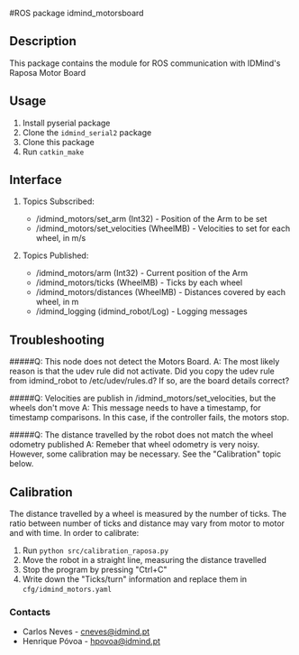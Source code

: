 #ROS package idmind_motorsboard

## Description
This package contains the module for ROS communication with IDMind's Raposa Motor Board

## Usage
1. Install pyserial package
2. Clone the `idmind_serial2` package
3. Clone this package
4. Run `catkin_make`

## Interface
1. Topics Subscribed:
    - /idmind_motors/set_arm (Int32) - Position of the Arm to be set
    - /idmind_motors/set_velocities (WheelMB) - Velocities to set for each wheel, in m/s

2. Topics Published:
    - /idmind_motors/arm (Int32) - Current position of the Arm 
    - /idmind_motors/ticks (WheelMB) - Ticks by each wheel    
    - /idmind_motors/distances (WheelMB) - Distances covered by each wheel, in m    
    - /idmind_logging (idmind_robot/Log) - Logging messages
    
## Troubleshooting
#####Q: This node does not detect the Motors Board.
A: The most likely reason is that the udev rule did not activate. Did you copy the udev rule from idmind_robot to /etc/udev/rules.d? If so, are the board details correct?  

#####Q: Velocities are publish in /idmind_motors/set_velocities, but the wheels don't move
A: This message needs to have a timestamp, for timestamp comparisons. In this case, if the controller fails, the motors stop.

#####Q: The distance travelled by the robot does not match the wheel odometry published
A: Remeber that wheel odometry is very noisy. However, some calibration may be necessary. See the "Calibration" topic below.


## Calibration
The distance travelled by a wheel is measured by the number of ticks. The ratio between number of ticks and distance may vary from motor to motor and with time. In order to calibrate:
1. Run `python src/calibration_raposa.py`
2. Move the robot in a straight line, measuring the distance travelled
3. Stop the program by pressing "Ctrl+C"
4. Write down the "Ticks/turn" information and replace them in `cfg/idmind_motors.yaml`

### Contacts
- Carlos Neves - cneves@idmind.pt
- Henrique Póvoa - hpovoa@idmind.pt
